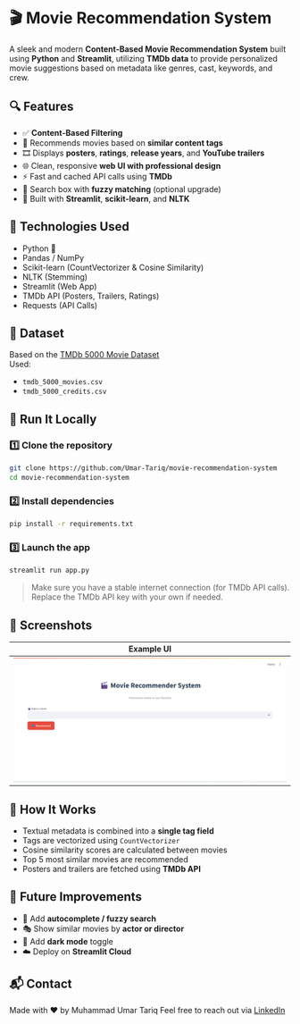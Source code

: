 # 🎬 Movie Recommendation System

A sleek and modern **Content-Based Movie Recommendation System** built using **Python** and **Streamlit**, utilizing **TMDb data** to provide personalized movie suggestions based on metadata like genres, cast, keywords, and crew.

## 🔍 Features

- ✅ **Content-Based Filtering** 
- 🧠 Recommends movies based on **similar content tags**
- 🎞️ Displays **posters**, **ratings**, **release years**, and **YouTube trailers**
- 🌐 Clean, responsive **web UI with professional design**
- ⚡ Fast and cached API calls using **TMDb**
- 🎯 Search box with **fuzzy matching** (optional upgrade)
- 🧰 Built with **Streamlit**, **scikit-learn**, and **NLTK**

## 🧪 Technologies Used

- Python 🐍  
- Pandas / NumPy  
- Scikit-learn (CountVectorizer & Cosine Similarity)  
- NLTK (Stemming)  
- Streamlit (Web App)  
- TMDb API (Posters, Trailers, Ratings)  
- Requests (API Calls)

## 📁 Dataset

Based on the [TMDb 5000 Movie Dataset](https://www.kaggle.com/datasets/tmdb/tmdb-movie-metadata/data)  
Used:
- `tmdb_5000_movies.csv`
- `tmdb_5000_credits.csv`

## 🚀 Run It Locally

### 1️⃣ Clone the repository
```bash
git clone https://github.com/Umar-Tariq/movie-recommendation-system
cd movie-recommendation-system
```

### 2️⃣ Install dependencies
```bash
pip install -r requirements.txt
```

### 3️⃣ Launch the app
```bash
streamlit run app.py
```

> Make sure you have a stable internet connection (for TMDb API calls).  
> Replace the TMDb API key with your own if needed.

## 📸 Screenshots

| Example UI                                                           |
| -------------------------------------------------------------------- |
| ![screenshot](https://github.com/Umar-Tariq/movie-recommendation-system/blob/e763dac1a75e952cde3baa999cf9a4ab68b96b66/1.png) |


## 🧠 How It Works

- Textual metadata is combined into a **single tag field**
- Tags are vectorized using `CountVectorizer`
- Cosine similarity scores are calculated between movies
- Top 5 most similar movies are recommended
- Posters and trailers are fetched using **TMDb API**

## 📌 Future Improvements

- 🎯 Add **autocomplete / fuzzy search**
- 🎭 Show similar movies by **actor or director**
- 🌙 Add **dark mode** toggle
- ☁️ Deploy on **Streamlit Cloud**

## 📬 Contact

Made with ❤️ by Muhammad Umar Tariq 
Feel free to reach out via [LinkedIn](https://www.linkedin.com/in/mumartariqdev/)
